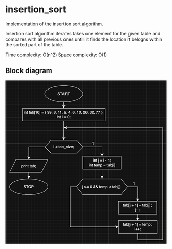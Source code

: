 # insertion_sort

Implementation of the insertion sort algorithm.

Insertion sort algorithm iterates takes one element for the given table and compares with all previous ones untill it finds the location it belogns within the sorted part of the table.

Time complexity: O(n^2)
Space complexity: O(1)

## Block diagram

![insertion sort algorithm block diagram](../../images/insertion_sort.png)
